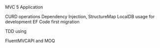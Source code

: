 MVC 5 Application

CURD operations
Dependency Injection, StructureMap
LocalDB usage for development
EF Code first migration


TDD using

FluentMVCAPI and MOQ